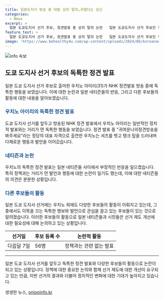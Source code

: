 ```yaml
---
title: 일본도지사 방송 중 대뜸 상의 탈의…귀엽다는 당신
categories:
  - News
excerpt: >
  일본 도쿄도지사 선거 후보, 정견발표 중 상의 탈의 논란   일본 도쿄도지사 선거 후보인 우치노 아이리(31)가 NHK 정견발표 중에 상의를 탈의하는 등 논란을 빚었다. 정책 대신 개인 홍보에 초점을 맞춘 행동으로 네티즌과 안건으로 심각한 반응을 얻고 있으며, 후보들의 부적절한 정견발표에 대한 법 개정 필요성이 제기되고 있다.세 가장 큰 것은 우치노가 선거 채용에서의 신축성을 초점을 맞추고 있으며, 이에 대한 네티즌들의 반발이 커지고 있다.
feature_text: >
  일본 도쿄도지사 선거 후보, 정견발표 중 상의 탈의 논란   일본 도쿄도지사 선거 후보인 우치노 아이리(31)가 NHK 정견발표 중에 상의를 탈의하는 등 논란을 빚었다. 정책 대신 개인 홍보에 초점을 맞춘 행동으로 네티즌과 안건으로 심각한 반응을 얻고 있으며, 후보들의 부적절한 정견발표에 대한 법 개정 필요성이 제기되고 있다.세 가장 큰 것은 우치노가 선거 채용에서의 신축성을 초점을 맞추고 있으며, 이에 대한 네티즌들의 반발이 커지고 있다.
image: 'https://www.behealthy4u.com/wp-content/uploads/2024/06/koreanews.jpg'
---
```


<p><img src="https://www.behealthy4u.com/wp-content/uploads/2024/06/koreanews.jpg" alt="info 속보" /></p>

<h2 data-ke-size="size26">도쿄 도지사 선거 후보의 독특한 정견 발표</h2>

<p data-ke-size="size16">일본 도쿄 도지사 선거 후보로 출마한 우치노 아이리(31)가 NHK 정견발표 방송 중에 독특한 행동을 보였습니다. 이에 대한 논란과 일본 네티즌들의 반응, 그리고 다른 후보들의 활동에 대한 내용을 알아보겠습니다.</p>

<h3><b><span style="color: #1a5490;">우치노 아이리의 독특한 정견 발표</span></b></h3>

<p data-ke-size="size16">도쿄 도지사 선거를 앞두고 방송된 NHK 정견 발표에서 우치노 아이리는 일반적인 정치적 발표와는 거리가 먼 독특한 행동을 보였습니다. 정견 발표 중 "귀여운나의정견방송을봐주세요"라는 정당의 대표 자격으로 출연한 우치노는 셔츠를 벗고 탱크 탑을 드러내며 다채로운 행동과 발언을 이어갔습니다.</p>

<h3><b><span style="color: #1a5490;">네티즌과 논란</span></b></h3>

<p data-ke-size="size16">우치노의 독특한 정견 발표는 일본 네티즌들 사이에서 부정적인 반응을 일으켰습니다. 특히 정책과는 거리가 먼 발언과 행동에 대한 논란이 일기도 했는데, 이에 대한 네티즌들의 의견은 분분한 상황입니다.</p>

<h3><b><span style="color: #1a5490;">다른 후보들의 활동</span></b></h3>

<p data-ke-size="size16">일본 도쿄 도지사 선거에는 우치노 외에도 다양한 후보들의 활동이 이뤄지고 있는데, 그 중에서도 이목을 끄는 독특한 행보와 발언으로 관심을 끌고 있는 후보들이 있는 것으로 알려졌습니다. 이러한 후보들의 활동으로 일본 네티즌들과 시민들은 선거 제도 개선에 대한 필요성에 대해 논의하고 있는 상황입니다.</p>

<table>
    <thead>
        <tr>
            <th>선거일</th>
            <th>후보 등록 수</th>
            <th>논란적 활동</th>
        </tr>
    </thead>
    <tbody>
        <tr>
            <td>다음달 7일</td>
            <td>56명</td>
            <td>정책과는 관련 없는 발표</td>
        </tr>
    </tbody>
</table>

<hr>

<p data-ke-size="size16">일본 도쿄 도지사 선거를 앞두고 독특한 정견 발표와 다양한 후보들의 활동으로 논란이 되고 있는 상황입니다. 정책에 대한 중요한 논의와 함께 선거 제도에 대한 개선이 요구되고 있는 만큼, 이번 선거의 결과와 더불어 정치적인 변화에 대한 기대가 높아지고 있습니다.</p>
생생한 뉴스, <a href="https://onioninfo.kr" rel="dofollow">onioninfo.kr</a>


